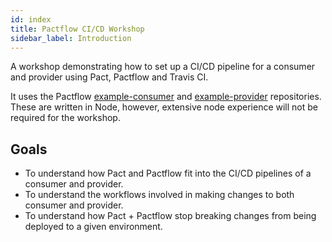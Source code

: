 ```yaml
---
id: index
title: Pactflow CI/CD Workshop
sidebar_label: Introduction
---
```


A workshop demonstrating how to set up a CI/CD pipeline for a consumer and provider using Pact, Pactflow and Travis CI.

It uses the Pactflow [example-consumer][example-consumer] and [example-provider][example-provider] repositories. These are written in Node, however, extensive node experience will not be required for the workshop.

## Goals

* To understand how Pact and Pactflow fit into the CI/CD pipelines of a consumer and provider.
* To understand the workflows involved in making changes to both consumer and provider.
* To understand how Pact + Pactflow stop breaking changes from being deployed to a given environment.

[example-consumer]: https://github.com/pactflow/example-consumer
[example-provider]: https://github.com/pactflow/example-provider
